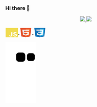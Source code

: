 ### Hi there 👋

<!--
**SenSilv/SenSilv** is a ✨ _special_ ✨ repository because its `README.md` (this file) appears on your GitHub profile.

Here are some ideas to get you started:

- 🌱 I’m currently learning JavaScript and MySql
- 👯 I’m looking to collaborate on ...
- 🤔 I’m looking for help with ...
- 💬 Ask me about Linux
-->
<div align="center">
  <a href="https://github.com/SenSilv">
  <img height="48%" src="https://github-readme-stats.vercel.app/api?username=SenSilv&show_icons=true&theme=dracula&include_all_commits=true&count_private=true">
  <img height="180em" src="https://github-readme-stats.vercel.app/api/top-langs/?username=SenSilv&layout=compact&langs_count=7&theme=dracula">
</div>
<div style="display: inline_block"><br>
  <img align="center" alt="SenSilv-Js" height="30" width="40" src="https://raw.githubusercontent.com/devicons/devicon/master/icons/javascript/javascript-plain.svg">
  <img align="center" alt="SenSilv-HTML" height="30" width="40" src="https://raw.githubusercontent.com/devicons/devicon/master/icons/html5/html5-original.svg">
  <img align="center" alt="SenSilv-CSS" height="30" width="40" src="https://raw.githubusercontent.com/devicons/devicon/master/icons/css3/css3-original.svg">
</div>
 
<div> 

  ![Snake animation](https://github.com/rafaballerini/rafaballerini/blob/output/github-contribution-grid-snake.svg)
 
</div>
